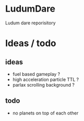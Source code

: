 LudumDare
=========

Ludum dare reporisitory


Ideas / todo
============

## ideas

* fuel based gameplay ?
* high acceleration particle TTL ? 
* parlax scrolling background ?

## todo

* no planets on top of each other